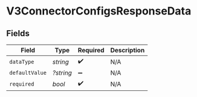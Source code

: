 # V3ConnectorConfigsResponseData


## Fields

| Field              | Type               | Required           | Description        |
| ------------------ | ------------------ | ------------------ | ------------------ |
| `dataType`         | *string*           | :heavy_check_mark: | N/A                |
| `defaultValue`     | *?string*          | :heavy_minus_sign: | N/A                |
| `required`         | *bool*             | :heavy_check_mark: | N/A                |